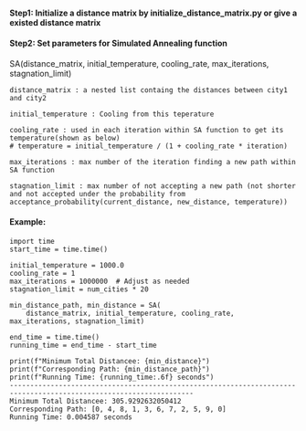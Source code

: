 #### Step1: Initialize a distance matrix by initialize_distance_matrix.py or give a existed distance matrix
#### Step2: Set parameters for Simulated Annealing function
SA(distance_matrix, initial_temperature, cooling_rate, max_iterations, stagnation_limit)
```{r}
distance_matrix : a nested list containg the distances between city1 and city2

initial_temperature : Cooling from this teperature

cooling_rate : used in each iteration within SA function to get its temperature(shown as below)
# temperature = initial_temperature / (1 + cooling_rate * iteration)

max_iterations : max number of the iteration finding a new path within SA function

stagnation_limit : max number of not accepting a new path (not shorter and not accepted under the probability from acceptance_probability(current_distance, new_distance, temperature))
```
#### Example:
```{r}
import time
start_time = time.time()

initial_temperature = 1000.0
cooling_rate = 1
max_iterations = 1000000  # Adjust as needed
stagnation_limit = num_cities * 20

min_distance_path, min_distance = SA(
    distance_matrix, initial_temperature, cooling_rate, max_iterations, stagnation_limit)

end_time = time.time()
running_time = end_time - start_time

print(f"Minimum Total Distancee: {min_distance}")
print(f"Corresponding Path: {min_distance_path}")
print(f"Running Time: {running_time:.6f} seconds")
-------------------------------------------------------------------------------------------------------------------
Minimum Total Distancee: 305.9292632050412
Corresponding Path: [0, 4, 8, 1, 3, 6, 7, 2, 5, 9, 0]
Running Time: 0.004587 seconds
```


